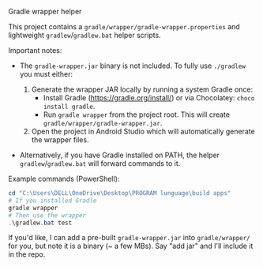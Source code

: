 Gradle wrapper helper

This project contains a `gradle/wrapper/gradle-wrapper.properties` and lightweight `gradlew`/`gradlew.bat` helper scripts.

Important notes:
- The `gradle-wrapper.jar` binary is not included. To fully use `./gradlew` you must either:
  1) Generate the wrapper JAR locally by running a system Gradle once:
     - Install Gradle (https://gradle.org/install/) or via Chocolatey: `choco install gradle`.
     - Run `gradle wrapper` from the project root. This will create `gradle/wrapper/gradle-wrapper.jar`.
  2) Open the project in Android Studio which will automatically generate the wrapper files.

- Alternatively, if you have Gradle installed on PATH, the helper `gradlew`/`gradlew.bat` will forward commands to it.

Example commands (PowerShell):

```powershell
cd "C:\Users\DELL\OneDrive\Desktop\PROGRAM lunguage\build apps"
# If you installed Gradle
gradle wrapper
# Then use the wrapper
.\gradlew.bat test
```

If you'd like, I can add a pre-built `gradle-wrapper.jar` into `gradle/wrapper/` for you, but note it is a binary (~ a few MBs). Say "add jar" and I'll include it in the repo.
